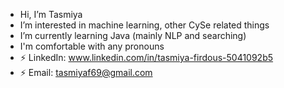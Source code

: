 - Hi, I’m Tasmiya
- I’m interested in machine learning, other CySe related things
- I’m currently learning Java (mainly NLP and searching)
- I'm comfortable with any pronouns
- ⚡ LinkedIn: www.linkedin.com/in/tasmiya-firdous-5041092b5
- ⚡ Email: tasmiyaf69@gmail.com
<!---
f0nephreak/f0nephreak is a ✨ special ✨ repository because its `README.md` (this file) appears on your GitHub profile.
You can click the Preview link to take a look at your changes.
--->
